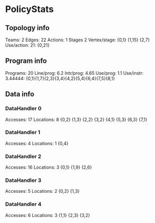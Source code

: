 # PolicyStats
## Topology info
Teams:		2
Edges:		22
Actions:	1
Stages		2
Vertex/stage:	{0,1} {1,15} {2,7} 
Use/action:	21: {0,21} 

## Program info
Programs:	20
Line/prog:	6.2
Intr/prog:	4.65
Use/prog:	1.1
Use/instr:	3.44444: {0,1}{1,7}{2,3}{3,4}{4,2}{5,4}{6,4}{7,5}{8,1}

## Data info

### DataHandler 0
Accesses:	17
Locations:	8
{0,2} {1,3} {2,2} {3,2} {4,1} {5,3} {6,3} {7,1} 

### DataHandler 1
Accesses:	4
Locations:	1
{0,4} 

### DataHandler 2
Accesses:	16
Locations:	3
{0,1} {1,9} {2,6} 

### DataHandler 3
Accesses:	5
Locations:	2
{0,2} {1,3} 

### DataHandler 4
Accesses:	6
Locations:	3
{1,1} {2,3} {3,2} 